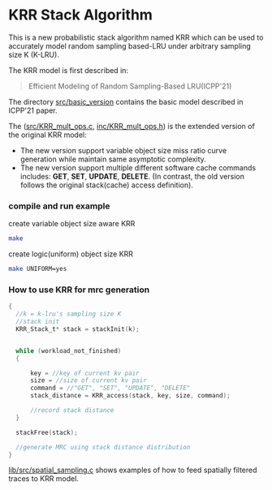 KRR Stack Algorithm
==================================

This is a new probabilistic stack algorithm named KRR which can be used to accurately model random sampling based-LRU under arbitrary sampling size K (K-LRU).

The KRR model is first described in:
> Efficient Modeling of Random Sampling-Based LRU(ICPP'21)

The directory [src/basic_version](https://github.com/JYang1997/KRR-stack-algorithm/tree/main/src/basic_version) contains the basic model described in ICPP'21 paper.

The  ([src/KRR_mult_ops.c](https://github.com/JYang1997/KRR-stack-algorithm/blob/main/src/KRR_mult_ops.c), [inc/KRR_mult_ops.h](https://github.com/JYang1997/KRR-stack-algorithm/blob/main/inc/KRR_mult_ops.h)) is the extended version of the original KRR model:
*  The new version support variable object size miss ratio curve generation while maintain same asymptotic complexity.
*  The new version support multiple different software cache commands includes: **GET**, **SET**, **UPDATE**, **DELETE**. (In contrast, the old version follows the original stack(cache) access definition).

### compile and run example

create variable object size aware KRR

```bash
make
```
create logic(uniform) object size KRR

```bash
make UNIFORM=yes
```

### How to use KRR for mrc generation

```c
{
  //k = k-lru's sampling size K
  //stack init
  KRR_Stack_t* stack = stackInit(k);


  while (workload_not_finished)
  {

      key = //key of current kv pair
      size = //size of current kv pair
      command = //"GET", "SET", "UPDATE", "DELETE" 
      stack_distance = KRR_access(stack, key, size, command);

      //record stack distance
  }

  stackFree(stack);

  //generate MRC using stack distance distribution
}
```
[lib/src/spatial_sampling.c](https://github.com/JYang1997/KRR-stack-algorithm/blob/main/lib/src/spatial_sampling.c) shows examples of how to feed spatially filtered traces to KRR model.
